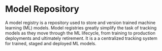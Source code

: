 # Model Repository

A model registry is a repository used to store and version trained machine learning (ML) models. Model registries greatly simplify the task of tracking models as they move through the ML lifecycle, from training to production deployments and ultimately retirement. It is a a centralized tracking system for trained, staged and deployed ML models.
